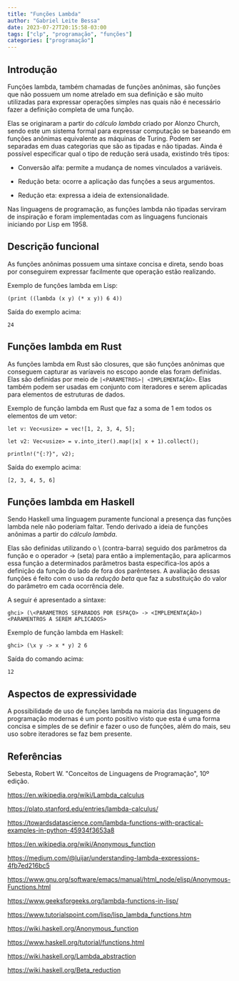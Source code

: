 ```yaml
---
title: "Funções Lambda"
author: "Gabriel Leite Bessa"
date: 2023-07-27T20:15:58-03:00
tags: ["clp", "programação", "funções"]
categories: ["programação"]
---
```


## Introdução

Funções lambda, também chamadas de funções anônimas, são funções que não possuem um nome atrelado em sua definição e são muito utilizadas para expressar operações simples nas quais não é necessário fazer a definição completa de uma função.

Elas se originaram a partir do *cálculo lambda* criado por Alonzo Church, sendo este um sistema formal para expressar computação se baseando em funções anônimas equivalente as máquinas de Turing. Podem ser separadas em duas categorias que são as tipadas e não tipadas. Ainda é possível especificar qual o tipo de redução será usada, existindo três tipos:

- Conversão alfa: permite a mudança de nomes vinculados a variáveis.

- Redução beta: ocorre a aplicação das funções a seus argumentos.

- Redução eta: expressa a ideia de extensionalidade.

Nas linguagens de programação, as funções lambda não tipadas serviram de inspiração e foram implementadas com as linguagens funcionais iniciando por Lisp em 1958.

## Descrição funcional

As funções anônimas possuem uma sintaxe concisa e direta, sendo boas por conseguirem expressar facilmente que operação estão realizando.

Exemplo de funções lambda em Lisp:

```
(print ((lambda (x y) (* x y)) 6 4))
```

Saída do exemplo acima:

```
24
```

## Funções lambda em Rust

As funções lambda em Rust são closures, que são funções anônimas que conseguem capturar as varíaveis no escopo aonde elas foram definidas. Elas são definidas por meio de ```|<PARAMETROS>| <IMPLEMENTAÇÃO>```. Elas também podem ser usadas em conjunto com iteradores e serem aplicadas para elementos de estruturas de dados.

Exemplo de função lambda em Rust que faz a soma de 1 em todos os elementos de um vetor:

```
let v: Vec<usize> = vec![1, 2, 3, 4, 5];
    
let v2: Vec<usize> = v.into_iter().map(|x| x + 1).collect();
    
println!("{:?}", v2);
```

Saída do exemplo acima:

```
[2, 3, 4, 5, 6]
```

## Funções lambda em Haskell

Sendo Haskell uma linguagem puramente funcional a presença das funções lambda nele não poderiam faltar. Tendo derivado a ideia de funções anônimas a partir do *cálculo lambda*.

Elas são definidas utilizando o \ (contra-barra) seguido dos parâmetros da função e o operador -> (seta) para então a implementação, para aplicarmos essa função a determinados parâmetros basta especifica-los após a definição da função do lado de fora dos parênteses. A avaliação dessas funções é feito com o uso da *redução beta* que faz a substituição do valor do parâmetro em cada ocorrência dele.

A seguir é apresentado a sintaxe:

```
ghci> (\<PARAMETROS SEPARADOS POR ESPAÇO> -> <IMPLEMENTAÇÃO>) <PARAMENTROS A SEREM APLICADOS>
```

Exemplo de função lambda em Haskell:

```
ghci> (\x y -> x * y) 2 6
```

Saída do comando acima:

```
12
```

## Aspectos de expressividade

A possibilidade de uso de funções lambda na maioria das linguagens de programação modernas é um ponto positivo visto que esta é uma forma concisa e simples de se definir e fazer o uso de funções, além do mais, seu uso sobre iteradores se faz bem presente.

## Referências

Sebesta, Robert W. "Conceitos de Linguagens de Programação", 10º edição.

https://en.wikipedia.org/wiki/Lambda_calculus

https://plato.stanford.edu/entries/lambda-calculus/

https://towardsdatascience.com/lambda-functions-with-practical-examples-in-python-45934f3653a8

https://en.wikipedia.org/wiki/Anonymous_function

https://medium.com/@luijar/understanding-lambda-expressions-4fb7ed216bc5

https://www.gnu.org/software/emacs/manual/html_node/elisp/Anonymous-Functions.html

https://www.geeksforgeeks.org/lambda-functions-in-lisp/

https://www.tutorialspoint.com/lisp/lisp_lambda_functions.htm

https://wiki.haskell.org/Anonymous_function

https://www.haskell.org/tutorial/functions.html

https://wiki.haskell.org/Lambda_abstraction

https://wiki.haskell.org/Beta_reduction